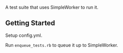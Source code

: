 A test suite that uses SimpleWorker to run it.

## Getting Started

Setup config.yml.

Run `enqueue_tests.rb` to queue it up to SimpleWorker.

